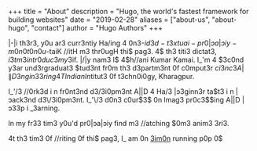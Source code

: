 +++
title = "About"
description = "Hugo, the world's fastest framework for building websites"
date = "2019-02-28"
aliases = ["about-us", "about-hugo", "contact"]
author = "Hugo Authors"
+++

 |-|i th3r3, y0u ar3 curr3ntiy Ha\/ing 4 0n3-$id3d-t3xtuai-pr0|ɔa|ɔiy-m0n0t0n0u$-taiK \/\/itH m3 thr0ugH thi$ pag3. 4$ th3 titi3 dictat3$, i 3t m3 i ntr0duc3 my$3if. |\/|y nam3 l$ 4$h\/\/ani Kumar Kamai. I_'m 4 $3c0nd y3ar und3rgraduat3 $tud3nt fr0m th3 d3partm3nt 0f c0mput3r $ci3nc3 A|\|D 3ngin33ring 4T lndian ln$titut3 0f t3chn0i0gy, Kharagpur. 
 
I_'\/3 \/\/0rk3d i n fr0nt3nd d3\/3i0pm3nt A|\|D 4 Ha\/3 |ɔ3ginn3r ta$t3 i n |ɔack3nd d3\/3i0pm3nt. I_'\/3 d0n3 c0ur$3$ 0n lmag3 pr0c3$$ing A|\|D |ɔ33p i _3arning. 
 
ln my fr33 tim3 y0u'd pr0|ɔa|ɔiy find m3 \/\/atching $0m3 anim3 $3ri3$. 
 
4t th3 tim3 0f \/\/riting 0f thi$ pag3, I_ am 0n [3im0n]({{.Site.baseURL}}/posts/my-dynamic-duo/) running p0p 0$
